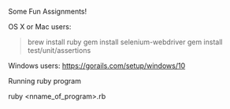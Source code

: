 Some Fun Assignments!

OS X or Mac users:
>brew install ruby
>gem install selenium-webdriver
>gem install test/unit/assertions

Windows users:
https://gorails.com/setup/windows/10

Running ruby program

ruby <nname_of_program>.rb
